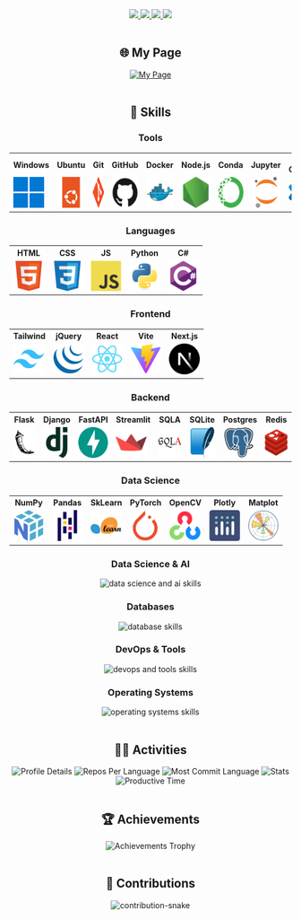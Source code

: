 <!-- 0. Counters -->
<div align="center">
  <a href="https://github.com/TakanariShimbo">
    <img height="20" src="https://komarev.com/ghpvc/?username=TakanariShimbo" />
  </a>
  <a href="https://github.com/TakanariShimbo">
    <img height="20" src="https://img.shields.io/github/followers/TakanariShimbo?label=follow&logo=github&style=flat" />
  </a>
  <a href="http://qiita.com/hmkc1220">
    <img height="20" src="https://qiita-badge.apiapi.app/s/hmkc1220/posts.svg" />
  </a>
  <a href="http://qiita.com/hmkc1220">
    <img height="20" src="https://qiita-badge.apiapi.app/s/hmkc1220/contributions.svg" />
  </a>
</div>
</br>

<!-- 1. My Page -->
<h2 align="center">🌐 My Page</h2>
<div align="center">
  <a href="https://takanarishimbo.github.io/">
    <picture>
      <source media="(prefers-color-scheme: dark)" srcset="https://raw.githubusercontent.com/TakanariShimbo/takanarishimbo/main/my-page-dark.png" />
      <source media="(prefers-color-scheme: light)" srcset="https://raw.githubusercontent.com/TakanariShimbo/takanarishimbo/main/my-page-light.png" />
      <img width="600" alt="My Page" />
    </picture>
  </a>
</div>
</br>

<!-- 2. Skills -->
<h2 align="center">🌱 Skills</h2>
<div align="center"> 
  <h3>Tools</h3>
  <table>
    <tr>
      <th>Windows</th>
      <th>Ubuntu</th>
      <th>Git</th>
      <th>GitHub</th>
      <th>Docker</th>
      <th>Node.js</th>
      <th>Conda</th>
      <th>Jupyter</th>
      <th>VS Code</th>
    </tr>
    <tr>
      <td><img src="https://github.com/devicons/devicon/blob/master/icons/windows11/windows11-original.svg" width="55" height="55"></td>
      <td><img src="https://github.com/devicons/devicon/blob/master/icons/ubuntu/ubuntu-original.svg" width="55" height="55"></td>
      <td><img src="https://github.com/devicons/devicon/blob/master/icons/git/git-original.svg" width="55" height="55"></td>
      <td><img src="https://github.com/devicons/devicon/blob/master/icons/github/github-original.svg" width="55" height="55"></td>
      <td><img src="https://github.com/devicons/devicon/blob/master/icons/docker/docker-original.svg" width="55" height="55"></td>
      <td><img src="https://github.com/devicons/devicon/blob/master/icons/nodejs/nodejs-original.svg" width="55" height="55"></td>
      <td><img src="https://github.com/devicons/devicon/blob/master/icons/anaconda/anaconda-original.svg" width="55" height="55"></td>
      <td><img src="https://github.com/devicons/devicon/blob/master/icons/jupyter/jupyter-original.svg" width="55" height="55"></td>
      <td><img src="https://github.com/devicons/devicon/blob/master/icons/vscode/vscode-original.svg" width="55" height="55"></td>
    </tr>
  </table>
  
  <h3>Languages</h3>
  <table>
    <tr>
      <th>HTML</th>
      <th>CSS</th>
      <th>JS</th>
      <th>Python</th>
      <th>C#</th>
    </tr>
    <tr>
      <td><img src="https://github.com/devicons/devicon/blob/master/icons/html5/html5-original.svg" width="55" height="55"></td>
      <td><img src="https://github.com/devicons/devicon/blob/master/icons/css3/css3-original.svg" width="55" height="55"></td>
      <td><img src="https://github.com/devicons/devicon/blob/master/icons/javascript/javascript-original.svg" width="55" height="55"></td>
      <td><img src="https://github.com/devicons/devicon/blob/master/icons/python/python-original.svg" width="55" height="55"></td>
      <td><img src="https://github.com/devicons/devicon/blob/master/icons/csharp/csharp-original.svg" width="55" height="55"></td>
    </tr>
  </table>

  <h3>Frontend</h3>
  <table>
    <tr>
      <th>Tailwind</th>
      <th>jQuery</th>
      <th>React</th>
      <th>Vite</th>
      <th>Next.js</th>
    </tr>
    <tr>
      <td><img src="https://github.com/devicons/devicon/blob/master/icons/tailwindcss/tailwindcss-original.svg" width="55" height="55"></td>
      <td><img src="https://github.com/devicons/devicon/blob/master/icons/jquery/jquery-original.svg" width="55" height="55"></td>
      <td><img src="https://github.com/devicons/devicon/blob/master/icons/react/react-original.svg" width="55" height="55"></td>
      <td><img src="https://github.com/devicons/devicon/blob/master/icons/vitejs/vitejs-original.svg" width="55" height="55"></td>
      <td><img src="https://github.com/devicons/devicon/blob/master/icons/nextjs/nextjs-original.svg" width="55" height="55"></td>
    </tr>
  </table>
  
  <h3>Backend</h3>
  <table>
    <tr>
      <th>Flask</th>
      <th>Django</th>
      <th>FastAPI</th>
      <th>Streamlit</th>
      <th>SQLA</th>
      <th>SQLite</th>
      <th>Postgres</th>
      <th>Redis</th>
    </tr>
    <tr>
      <td><img src="https://github.com/devicons/devicon/blob/master/icons/flask/flask-original.svg" width="55" height="55"></td>
      <td><img src="https://github.com/devicons/devicon/blob/master/icons/django/django-plain.svg" width="55" height="55"></td>
      <td><img src="https://github.com/devicons/devicon/blob/master/icons/fastapi/fastapi-original.svg" width="55" height="55"></td>
      <td><img src="https://github.com/devicons/devicon/blob/master/icons/streamlit/streamlit-original.svg" width="55" height="55"></td>
      <td><img src="https://github.com/devicons/devicon/blob/master/icons/sqlalchemy/sqlalchemy-original.svg" width="55" height="55"></td>
      <td><img src="https://github.com/devicons/devicon/blob/master/icons/sqlite/sqlite-original.svg" width="55" height="55"></td>
      <td><img src="https://github.com/devicons/devicon/blob/master/icons/postgresql/postgresql-original.svg" width="55" height="55"></td>
      <td><img src="https://github.com/devicons/devicon/blob/master/icons/redis/redis-original.svg" width="55" height="55"></td>
  </tr>
    </tr>
  </table>

  <h3>Data Science</h3>
  <table>
    <tr>
      <th>NumPy</th>
      <th>Pandas</th>
      <th>SkLearn</th>
      <th>PyTorch</th>
      <th>OpenCV</th>
      <th>Plotly</th>
      <th>Matplot</th>
    </tr>
    <tr>
      <td><img src="https://github.com/devicons/devicon/blob/master/icons/numpy/numpy-original.svg" width="55" height="55"></td>
      <td><img src="https://github.com/devicons/devicon/blob/master/icons/pandas/pandas-original.svg" width="55" height="55"></td>
      <td><img src="https://github.com/devicons/devicon/blob/master/icons/scikitlearn/scikitlearn-original.svg" width="55" height="55"></td>
      <td><img src="https://github.com/devicons/devicon/blob/master/icons/pytorch/pytorch-original.svg" width="55" height="55"></td>
      <td><img src="https://github.com/devicons/devicon/blob/master/icons/opencv/opencv-original.svg" width="55" height="55"></td>
      <td><img src="https://github.com/devicons/devicon/blob/master/icons/plotly/plotly-original.svg" width="55" height="55"></td>
      <td><img src="https://github.com/devicons/devicon/blob/master/icons/matplotlib/matplotlib-original.svg" width="55" height="55"></td>
    </tr>
  </table>

  <h3>Data Science & AI</h3>
  <img alt="data science and ai skills" src="https://skillicons.dev/icons?theme=dark&perline=12&i=python,opencv,sklearn,pytorch" />
  <h3>Databases</h3>
  <img alt="database skills" src="https://skillicons.dev/icons?theme=dark&perline=12&i=postgres,redis" />
  <h3>DevOps & Tools</h3>
  <img alt="devops and tools skills" src="https://skillicons.dev/icons?theme=dark&perline=12&i=git,github,gitlab,docker,vscode" />
  <h3>Operating Systems</h3>
  <img alt="operating systems skills" src="https://skillicons.dev/icons?theme=dark&perline=12&i=windows,ubuntu" />
</div>
</br>

<!-- 3. Activities -->
<h2 align="center">🏃‍♀️ Activities</h2>
<div align="center">
  <picture>
    <source media="(prefers-color-scheme: dark)" srcset="http://github-profile-summary-cards.vercel.app/api/cards/profile-details?username=TakanariShimbo&theme=zenburn" />
    <source media="(prefers-color-scheme: light)" srcset="http://github-profile-summary-cards.vercel.app/api/cards/profile-details?username=TakanariShimbo&theme=vue" />
    <img alt="Profile Details" />
  </picture>
  <picture>
    <source media="(prefers-color-scheme: dark)" srcset="http://github-profile-summary-cards.vercel.app/api/cards/repos-per-language?username=TakanariShimbo&theme=zenburn" />
    <source media="(prefers-color-scheme: light)" srcset="http://github-profile-summary-cards.vercel.app/api/cards/repos-per-language?username=TakanariShimbo&theme=vue" />
    <img alt="Repos Per Language" />
  </picture>
  <picture>
    <source media="(prefers-color-scheme: dark)" srcset="http://github-profile-summary-cards.vercel.app/api/cards/most-commit-language?username=TakanariShimbo&theme=zenburn" />
    <source media="(prefers-color-scheme: light)" srcset="http://github-profile-summary-cards.vercel.app/api/cards/most-commit-language?username=TakanariShimbo&theme=vue" />
    <img alt="Most Commit Language" />
  </picture>
  <picture>
    <source media="(prefers-color-scheme: dark)" srcset="http://github-profile-summary-cards.vercel.app/api/cards/stats?username=TakanariShimbo&theme=zenburn" />
    <source media="(prefers-color-scheme: light)" srcset="http://github-profile-summary-cards.vercel.app/api/cards/stats?username=TakanariShimbo&theme=vue" />
    <img alt="Stats" />
  </picture>
  <picture>
    <source media="(prefers-color-scheme: dark)" srcset="http://github-profile-summary-cards.vercel.app/api/cards/productive-time?username=TakanariShimbo&theme=zenburn&utcOffset=9" />
    <source media="(prefers-color-scheme: light)" srcset="http://github-profile-summary-cards.vercel.app/api/cards/productive-time?username=TakanariShimbo&theme=vue&utcOffset=9" />
    <img alt="Productive Time" />
  </picture>
</div>
</br>

<!-- 4. Achievements -->
<h2 align="center">🏆 Achievements</h2>
<div align="center">
  <picture>
    <source media="(prefers-color-scheme: dark)" srcset="https://github-profile-trophy.vercel.app/?username=TakanariShimbo&theme=chalk&column=5&margin-w=15&margin-h=15" />
    <source media="(prefers-color-scheme: light)" srcset="https://github-profile-trophy.vercel.app/?username=TakanariShimbo&theme=flat&column=5&margin-w=15&margin-h=15" />
    <img alt="Achievements Trophy" />
  </picture>
</div>
</br>

<!-- 5. Contributions -->
<h2 align="center">🤝 Contributions</h2>
<div align="center">
  <picture>
    <source media="(prefers-color-scheme: dark)" srcset="https://github.com/TakanariShimbo/takanarishimbo/blob/output/github-contribution-grid-snake-dark.svg" />
    <source media="(prefers-color-scheme: light)" srcset="https://github.com/TakanariShimbo/takanarishimbo/blob/output/github-contribution-grid-snake.svg" />
    <img alt="contribution-snake"/>
  </picture>
  </br>
</div>
</br>
